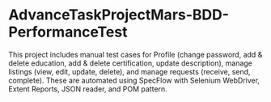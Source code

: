 # AdvanceTaskProjectMars-BDD-PerformanceTest
This project includes manual test cases for Profile (change password, add &amp; delete education, add &amp; delete certification, update description), manage listings (view, edit, update, delete), and manage requests (receive, send, complete). These are automated using SpecFlow with Selenium WebDriver, Extent Reports, JSON reader, and POM pattern.
